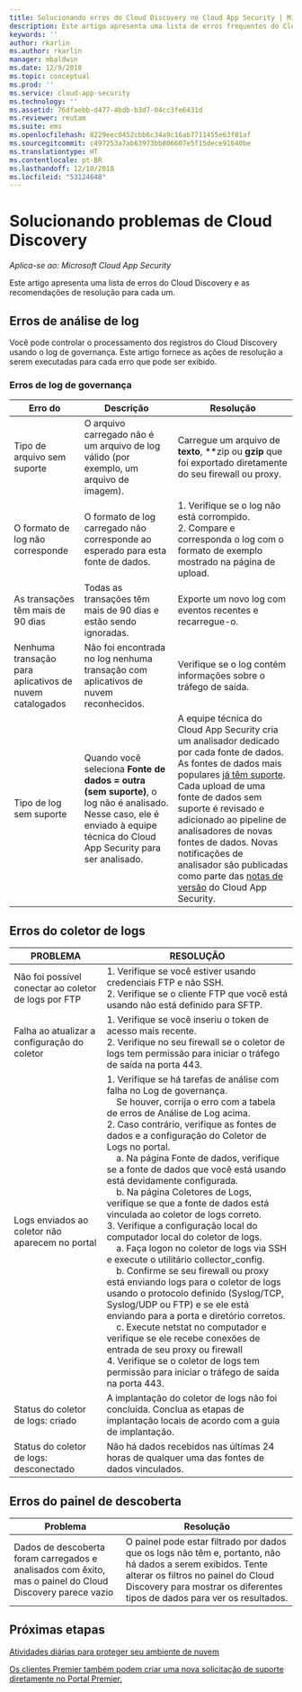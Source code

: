 ```yaml
---
title: Solucionando erros do Cloud Discovery no Cloud App Security | Microsoft Docs
description: Este artigo apresenta uma lista de erros frequentes do Cloud Discovery e as recomendações de resolução para cada um.
keywords: ''
author: rkarlin
ms.author: rkarlin
manager: mbaldwin
ms.date: 12/9/2018
ms.topic: conceptual
ms.prod: ''
ms.service: cloud-app-security
ms.technology: ''
ms.assetid: 76dfaebb-d477-4bdb-b3d7-04cc3fe6431d
ms.reviewer: reutam
ms.suite: ems
ms.openlocfilehash: 8229eec0452cbb6c34a9c16ab7711455e63f01af
ms.sourcegitcommit: c497253a7ab63973bb806607e5f15dece91640be
ms.translationtype: HT
ms.contentlocale: pt-BR
ms.lasthandoff: 12/10/2018
ms.locfileid: "53124648"
---
```

# <a name="troubleshooting-cloud-discovery"></a>Solucionando problemas de Cloud Discovery

*Aplica-se ao: Microsoft Cloud App Security*

Este artigo apresenta uma lista de erros do Cloud Discovery e as recomendações de resolução para cada um.

## <a name="log-parsing-errors"></a>Erros de análise de log

Você pode controlar o processamento dos registros do Cloud Discovery usando o log de governança. Este artigo fornece as ações de resolução a serem executadas para cada erro que pode ser exibido.

### <a name="governance-log-errors"></a>Erros de log de governança

|Erro do|Descrição|Resolução|
|----|----|----|
|Tipo de arquivo sem suporte|O arquivo carregado não é um arquivo de log válido (por exemplo, um arquivo de imagem).|Carregue um arquivo de **texto**, **zip ou **gzip** que foi exportado diretamente do seu firewall ou proxy.|
|O formato de log não corresponde|O formato de log carregado não corresponde ao esperado para esta fonte de dados.|1. Verifique se o log não está corrompido. <br /> 2. Compare e corresponda o log com o formato de exemplo mostrado na página de upload.|
|As transações têm mais de 90 dias|Todas as transações têm mais de 90 dias e estão sendo ignoradas.|Exporte um novo log com eventos recentes e recarregue-o.|
|Nenhuma transação para aplicativos de nuvem catalogados|Não foi encontrada no log nenhuma transação com aplicativos de nuvem reconhecidos.|Verifique se o log contém informações sobre o tráfego de saída.|
|Tipo de log sem suporte|Quando você seleciona **Fonte de dados = outra (sem suporte)**, o log não é analisado. Nesse caso, ele é enviado à equipe técnica do Cloud App Security para ser analisado.|A equipe técnica do Cloud App Security cria um analisador dedicado por cada fonte de dados. As fontes de dados mais populares [já têm suporte](set-up-cloud-discovery.md). Cada upload de uma fonte de dados sem suporte é revisado e adicionado ao pipeline de analisadores de novas fontes de dados. Novas notificações de analisador são publicadas como parte das [notas de versão](release-notes.md) do Cloud App Security.|

## <a name="log-collector-errors"></a>Erros do coletor de logs

|PROBLEMA | RESOLUÇÃO |
|--------|--|
|Não foi possível conectar ao coletor de logs por FTP| 1. Verifique se você estiver usando credenciais FTP e não SSH. <br />2. Verifique se o cliente FTP que você está usando não está definido para SFTP.  |
|Falha ao atualizar a configuração do coletor | 1. Verifique se você inseriu o token de acesso mais recente. <br />2. Verifique no seu firewall se o coletor de logs tem permissão para iniciar o tráfego de saída na porta 443.|
|Logs enviados ao coletor não aparecem no portal | 1.  Verifique se há tarefas de análise com falha no Log de governança.  <br />  &nbsp;&nbsp;&nbsp;&nbsp;Se houver, corrija o erro com a tabela de erros de Análise de Log acima.<br /> 2. Caso contrário, verifique as fontes de dados e a configuração do Coletor de Logs no portal. <br /> &nbsp;&nbsp;&nbsp;&nbsp;a. Na página Fonte de dados, verifique se a fonte de dados que você está usando está devidamente configurada. <br />&nbsp;&nbsp;&nbsp;&nbsp;b. Na página Coletores de Logs, verifique se que a fonte de dados está vinculada ao coletor de logs correto. <br /> 3. Verifique a configuração local do computador local do coletor de logs.  <br />&nbsp;&nbsp;&nbsp;&nbsp;a. Faça logon no coletor de logs via SSH e execute o utilitário collector_config.<br/>&nbsp;&nbsp;&nbsp;&nbsp;b. Confirme se seu firewall ou proxy está enviando logs para o coletor de logs usando o protocolo definido (Syslog/TCP, Syslog/UDP ou FTP) e se ele está enviando para a porta e diretório corretos.<br /> &nbsp;&nbsp;&nbsp;&nbsp;c. Execute netstat no computador e verifique se ele recebe conexões de entrada de seu proxy ou firewall <br /> 4.   Verifique se o coletor de logs tem permissão para iniciar o tráfego de saída na porta 443. |
|Status do coletor de logs: criado | A implantação do coletor de logs não foi concluída. Conclua as etapas de implantação locais de acordo com a guia de implantação.|
|Status do coletor de logs: desconectado | Não há dados recebidos nas últimas 24 horas de qualquer uma das fontes de dados vinculados. |


## <a name="discovery-dashboard-errors"></a>Erros do painel de descoberta

|Problema|Resolução|
|----|----|
|Dados de descoberta foram carregados e analisados com êxito, mas o painel do Cloud Discovery parece vazio|O painel pode estar filtrado por dados que os logs não têm e, portanto, não há dados a serem exibidos. Tente alterar os filtros no painel do Cloud Discovery para mostrar os diferentes tipos de dados para ver os resultados.|

## <a name="next-steps"></a>Próximas etapas
  
[Atividades diárias para proteger seu ambiente de nuvem](daily-activities-to-protect-your-cloud-environment.md)   

[Os clientes Premier também podem criar uma nova solicitação de suporte diretamente no Portal Premier.](https://premier.microsoft.com/)  

